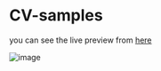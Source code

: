 # CV-samples
you can see the live preview from [here](https://buckymaler.com/apollo/)

![image](https://user-images.githubusercontent.com/87186193/170315832-52902658-abdf-41e2-895a-f8e344719254.png)
